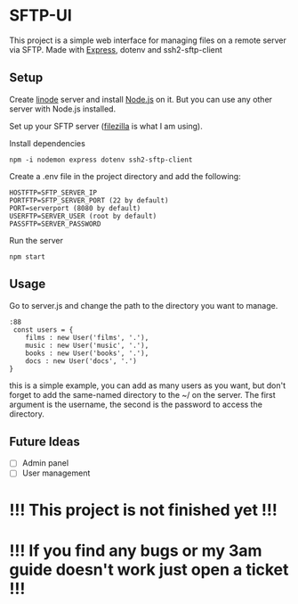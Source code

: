# SFTP-UI

This project is a simple web interface for managing files on a remote server via SFTP.
Made with [Express](https://expressjs.com/), dotenv and ssh2-sftp-client

## Setup
Create [linode](https://www.linode.com/) server and install
[Node.js](https://nodejs.org/en/download/package-manager/#debian-and-ubuntu-based-linux-distributions-enterprise-linux-fedora-and-snap-packages) on it.
But you can use any other server with Node.js installed.

Set up your SFTP server ([filezilla](https://filezilla-project.org/) is what I am using).

Install dependencies
```
npm -i nodemon express dotenv ssh2-sftp-client
```
Create a .env file in the project directory and add the following:
```
HOSTFTP=SFTP_SERVER_IP
PORTFTP=SFTP_SERVER_PORT (22 by default)
PORT=serverport (8080 by default)
USERFTP=SERVER_USER (root by default)
PASSFTP=SERVER_PASSWORD
```
Run the server
```
npm start
```
## Usage

Go to server.js and change the path to the directory you want to manage.
```
:88
 const users = {
    films : new User('films', '.'),
    music : new User('music', '.'),
    books : new User('books', '.'),
    docs : new User('docs', '.')
}
```
this is a simple example, you can add as many users as you want,
but don't forget to add the same-named directory to the ~/ on the server.
The first argument is the username, the second is the password to access the directory.






## Future Ideas
- [ ] Admin panel
- [ ] User management

# **!!! This project is not finished yet !!!**
# **!!! If you find any bugs or my 3am guide doesn't work just open a ticket !!!**



